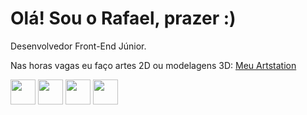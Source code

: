 <html>
<head>
  <link rel="stylesheet" href="https://cdn.jsdelivr.net/gh/devicons/devicon@v2.15.1/devicon.min.css">
</head>
<body>
  <div>
    <h1>Olá! Sou o Rafael, prazer :)</h1>
    <p>Desenvolvedor Front-End Júnior.</p>
    <p>Nas horas vagas eu faço artes 2D ou modelagens 3D: <a href='https://www.artstation.com/rafael_urei' target='_blank'>Meu Artstation</a></p>
  </div>
  <div>
    <div>
      <img loading="lazy" src="https://cdn.jsdelivr.net/gh/devicons/devicon/icons/react/react-original.svg" width="40" height="40" />
      <img loading="lazy" src="https://cdn.jsdelivr.net/gh/devicons/devicon/icons/javascript/javascript-original.svg" width="40" height="40" />
      <img loading="lazy" src="https://cdn.jsdelivr.net/gh/devicons/devicon/icons/typescript/typescript-original.svg" width="40" height="40" />
      <img loading="lazy" src="https://www.svgrepo.com/show/354416/svelte-icon.svg" width="40" height="40"/>
    </div>
  </div>
</body>
</html>
